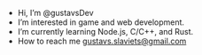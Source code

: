 - Hi, I’m @gustavsDev
- I’m interested in game and web development.
- I’m currently learning Node.js, C/C++, and Rust.
- How to reach me gustavs.slaviets@gmail.com
